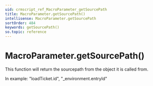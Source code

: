 ```yaml
---
uid: crmscript_ref_MacroParameter_getSourcePath
title: MacroParameter.getSourcePath()
intellisense: MacroParameter.getSourcePath
sortOrder: 484
keywords: getSourcePath()
so.topic: reference
---
```


# MacroParameter.getSourcePath()

This function will return the sourcepath from the object it is called from.

In example: "loadTicket.id", "_environment.entryId"

